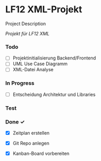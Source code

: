 # LF12 XML-Projekt

Project Description

<em>Projekt für LF12 XML</em>

### Todo

- [ ] Projektinitialisierung Backend/Frontend  
- [ ] UML Use Case Diagramm  
- [ ] XML-Datei Analyse  

### In Progress

- [ ] Entscheidung Architektur und Libraries  

### Test


### Done ✓

- [x] Zeitplan erstellen  
- [x] Git Repo anlegen  
- [x] Kanban-Board vorbereiten  

